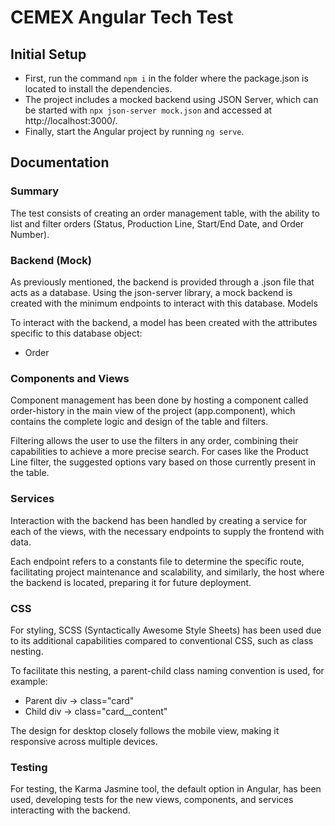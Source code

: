 # CEMEX Angular Tech Test
## Initial Setup
- First, run the command `npm i` in the folder where the package.json is located to install the dependencies.
- The project includes a mocked backend using JSON Server, which can be started with `npx json-server mock.json` and accessed at http://localhost:3000/.
- Finally, start the Angular project by running `ng serve`.

## Documentation
### Summary

The test consists of creating an order management table, with the ability to list and filter orders (Status, Production Line, Start/End Date, and Order Number).
### Backend (Mock)

As previously mentioned, the backend is provided through a .json file that acts as a database. Using the json-server library, a mock backend is created with the minimum endpoints to interact with this database.
Models

To interact with the backend, a model has been created with the attributes specific to this database object:

- Order

### Components and Views

Component management has been done by hosting a component called order-history in the main view of the project (app.component), which contains the complete logic and design of the table and filters.

Filtering allows the user to use the filters in any order, combining their capabilities to achieve a more precise search. For cases like the Product Line filter, the suggested options vary based on those currently present in the table.
### Services

Interaction with the backend has been handled by creating a service for each of the views, with the necessary endpoints to supply the frontend with data.

Each endpoint refers to a constants file to determine the specific route, facilitating project maintenance and scalability, and similarly, the host where the backend is located, preparing it for future deployment.

### CSS

For styling, SCSS (Syntactically Awesome Style Sheets) has been used due to its additional capabilities compared to conventional CSS, such as class nesting.

To facilitate this nesting, a parent-child class naming convention is used, for example:

- Parent div -> class="card"
- Child div -> class="card__content"

The design for desktop closely follows the mobile view, making it responsive across multiple devices.
### Testing

For testing, the Karma Jasmine tool, the default option in Angular, has been used, developing tests for the new views, components, and services interacting with the backend.
